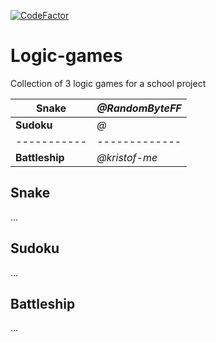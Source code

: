 [![CodeFactor](https://www.codefactor.io/repository/github/randombyteff/logic-games/badge)](https://www.codefactor.io/repository/github/randombyteff/logic-games)
# Logic-games
Collection of 3 logic games for a school project

**Snake** | _@RandomByteFF_
----------- | -------------
**Sudoku** | _@_
----------- | -------------
**Battleship**| _@kristof-me_

## Snake
...
## Sudoku
...
## Battleship
...
